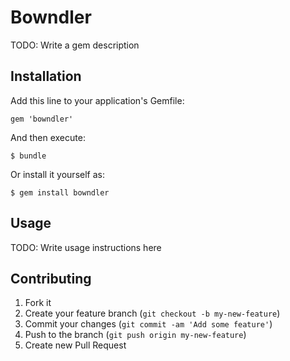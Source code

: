 # Bowndler

TODO: Write a gem description

## Installation

Add this line to your application's Gemfile:

    gem 'bowndler'

And then execute:

    $ bundle

Or install it yourself as:

    $ gem install bowndler

## Usage

TODO: Write usage instructions here

## Contributing

1. Fork it
2. Create your feature branch (`git checkout -b my-new-feature`)
3. Commit your changes (`git commit -am 'Add some feature'`)
4. Push to the branch (`git push origin my-new-feature`)
5. Create new Pull Request

